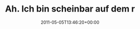 ---
retweeted: false
source: <a href="http://itunes.apple.com/us/app/twitter/id409789998?mt=12" rel="nofollow">Twitter
  for Mac</a>
entities:
  hashtags: []
  symbols: []
  user_mentions:
  - name: Felix Gilcher
    screen_name: Xylakant
    indices:
    - '50'
    - '59'
    id_str: '40266143'
    id: '40266143'
  urls:
  - url: http://t.co/DV0aBTy
    expanded_url: http://twitpic.com/4tps1f
    display_url: twitpic.com/4tps1f
    indices:
    - '100'
    - '119'
display_text_range:
- '0'
- '119'
favorite_count: '0'
id_str: '66136650547339264'
truncated: false
retweet_count: '0'
id: '66136650547339264'
possibly_sensitive: false
created_at: Thu May 05 13:46:20 +0000 2011
favorited: false
full_text: Ah. Ich bin scheinbar auf dem richtigen Weg. Herr [@Xylakant](https://twitter.com/Xylakant)
  hat hier schon Brotkrumen hinterlassen.
lang: de
quote_url: http://twitpic.com/4tps1f
tags:
- pesos:twitter
date: '2011-05-05T13:46:20+00:00'
src: https://twitter.com/bascht/status/66136650547339264
original_url: https://twitter.com/bascht/status/66136650547339264
type: twitter_tweet
text: Ah. Ich bin scheinbar auf dem richtigen Weg. Herr [@Xylakant](https://twitter.com/Xylakant)
  hat hier schon Brotkrumen hinterlassen.
title: Ah. Ich bin scheinbar auf dem r

---